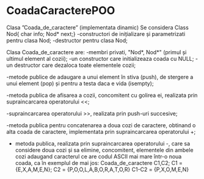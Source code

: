 # CoadaCaracterePOO


Clasa ”Coada_de_caractere” (implementata dinamic)
Se considera
Class Nod{ char info; Nod* next;}
-constructori de inițializare și parametrizati pentru clasa Nod;
-destructor pentru clasa Nod;


Clasa Coada_de_caractere are:
-membri privati, "Nod*, Nod*" (primul și ultimul element al cozii);
-un constructor care initializeaza coada cu NULL;
-un destructor care dezaloca toate elementele cozii;

-metode publice de adaugare a unui element în stiva (push), de stergere a unui element (pop)
și pentru a testa daca e vida (isempty);

-metoda publica de afisarea a cozii, concomitent cu golirea ei, realizata prin supraincarcarea operatorului <<;

-supraincarcarea operatorului >>, realizata prin push-uri succesive;

-metoda publica pentru concatenarea a doua cozi de caractere, obtinand o alta coada de caractere, implementata prin supraincarcarea operatorului +;

- metoda publica, realizata prin supraincarcarea operatorului -, care sa considere doua cozi și sa elimine,
concomitent, elementele din ambele cozi adaugand caracterul ce are codul ASCII mai mare într-o noua coada, ca în exemplul de mai jos:
Coada_de_caractere C1,C2;
C1 = {E,X,A,M,E,N}; C2 = {P,O,O,L,A,B,O,R,A,T,O,R}
C1-C2 = {P,X,O,M,E,N}
